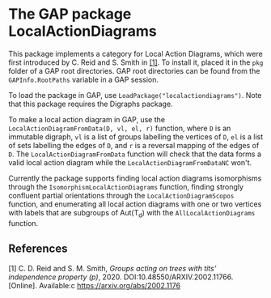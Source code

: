 # The GAP package LocalActionDiagrams

This package implements a category for Local Action Diagrams, which were first introduced by C. Reid and S. Smith in [[1]](#1). To install it, placed it in the `pkg` folder of a GAP root directories. GAP root directories can be found from the `GAPInfo.RootPaths` variable in a GAP session.

To load the package in GAP, use `LoadPackage("localactiondiagrams")`. Note that this package requires the Digraphs package.

To make a local action diagram in GAP, use the `LocalActionDiagramFromData(D, vl, el, r)` function, where `D` is an immutable digraph, `vl` is a list of groups labelling the vertices of `D`, `el` is a list of sets labelling the edges of `D`, and `r` is a reversal mapping of the edges of `D`. The `LocalActionDiagramFromData` function will check that the data forms a valid local action diagram while the `LocalActionDiagramFromDataNC` won't.

Currently the package supports finding local action diagrams isomorphisms through the `IsomorphismLocalActionDiagrams` function, finding strongly confluent partial orientations through the `LocalActionDiagramScopos` function, and enumerating all local action diagrams with one or two vertices with labels that are subgroups of Aut(T<sub>d</sub>) with the `AllLocalActionDiagrams` function. 

## References

<a id="1">[1]</a> C.  D.  Reid  and  S.  M.  Smith, _Groups  acting  on  trees  with  tits’  independence  property  (p)_, 2020. DOI:10.48550/ARXIV.2002.11766. [Online]. Available:c https://arxiv.org/abs/2002.1176
